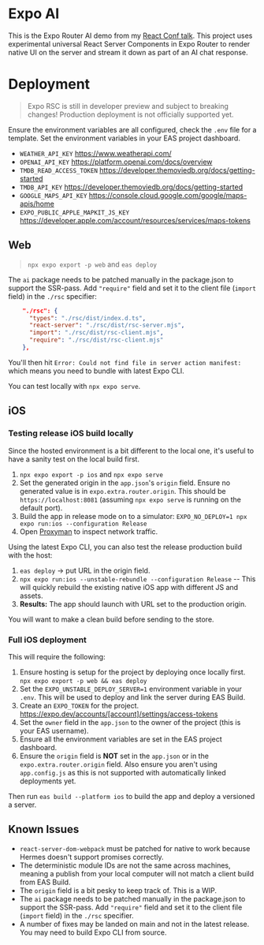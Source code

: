 # Expo AI

This is the Expo Router AI demo from my [React Conf talk](https://www.youtube.com/watch?v=djhEgxQf3Kw). This project uses experimental universal React Server Components in Expo Router to render native UI on the server and stream it down as part of an AI chat response.

# Deployment

> Expo RSC is still in developer preview and subject to breaking changes! Production deployment is not officially supported yet.

Ensure the environment variables are all configured, check the `.env` file for a template. Set the environment variables in your EAS project dashboard.

- `WEATHER_API_KEY` https://www.weatherapi.com/
- `OPENAI_API_KEY` https://platform.openai.com/docs/overview
- `TMDB_READ_ACCESS_TOKEN` https://developer.themoviedb.org/docs/getting-started
- `TMDB_API_KEY` https://developer.themoviedb.org/docs/getting-started
- `GOOGLE_MAPS_API_KEY` https://console.cloud.google.com/google/maps-apis/home
- `EXPO_PUBLIC_APPLE_MAPKIT_JS_KEY` https://developer.apple.com/account/resources/services/maps-tokens

## Web

> `npx expo export -p web` and `eas deploy`

The `ai` package needs to be patched manually in the package.json to support the SSR-pass. Add `"require"` field and set it to the client file (`import` field) in the `./rsc` specifier:

```json
    "./rsc": {
      "types": "./rsc/dist/index.d.ts",
      "react-server": "./rsc/dist/rsc-server.mjs",
      "import": "./rsc/dist/rsc-client.mjs",
      "require": "./rsc/dist/rsc-client.mjs"
    },
```

You'll then hit `Error: Could not find file in server action manifest:` which means you need to bundle with latest Expo CLI.

You can test locally with `npx expo serve`.

## iOS

### Testing release iOS build locally

Since the hosted environment is a bit different to the local one, it's useful to have a sanity test on the local build first.

1. `npx expo export -p ios` and `npx expo serve`
2. Set the generated origin in the `app.json`'s `origin` field. Ensure no generated value is in `expo.extra.router.origin`. This should be `https://localhost:8081` (assuming `npx expo serve` is running on the default port).
3. Build the app in release mode on to a simulator: `EXPO_NO_DEPLOY=1 npx expo run:ios --configuration Release`
4. Open [Proxyman](https://proxyman.com/) to inspect network traffic.

Using the latest Expo CLI, you can also test the release production build with the host:

1. `eas deploy` -> put URL in the origin field.
2. `npx expo run:ios --unstable-rebundle --configuration Release` -- This will quickly rebuild the existing native iOS app with different JS and assets.
3. **Results:** The app should launch with URL set to the production origin.

You will want to make a clean build before sending to the store.

### Full iOS deployment

This will require the following:

1. Ensure hosting is setup for the project by deploying once locally first. `npx expo export -p web && eas deploy`
2. Set the `EXPO_UNSTABLE_DEPLOY_SERVER=1` environment variable in your `.env`. This will be used to deploy and link the server during EAS Build.
3. Create an `EXPO_TOKEN` for the project. https://expo.dev/accounts/[account]/settings/access-tokens
4. Set the `owner` field in the `app.json` to the owner of the project (this is your EAS username).
5. Ensure all the environment variables are set in the EAS project dashboard.
6. Ensure the `origin` field is **NOT** set in the `app.json` or in the `expo.extra.router.origin` field. Also ensure you aren't using `app.config.js` as this is not supported with automatically linked deployments yet.

Then run `eas build --platform ios` to build the app and deploy a versioned a server.

## Known Issues

- `react-server-dom-webpack` must be patched for native to work because Hermes doesn't support promises correctly.
- The deterministic module IDs are not the same across machines, meaning a publish from your local computer will not match a client build from EAS Build.
- The `origin` field is a bit pesky to keep track of. This is a WIP.
- The `ai` package needs to be patched manually in the package.json to support the SSR-pass. Add `"require"` field and set it to the client file (`import` field) in the `./rsc` specifier.
- A number of fixes may be landed on main and not in the latest release. You may need to build Expo CLI from source.
